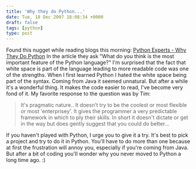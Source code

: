 ```yaml
---
title: 'Why they do Python...'
date: Tue, 18 Dec 2007 18:08:34 +0000
draft: false
tags: [python]
type: post
---
```


Found this nugget while reading blogs this morning: [Python Experts - Why They Do Python](http://www.odinjobs.com/blogs/careers/entry/python_experts_why_they_do) In the article they ask "What do you think is the most important feature of the Python language?" I'm surprised that the fact that white space is part of the language leading to more readable code was one of the strengths. When I first learned Python I hated the white space being part of the syntax. Coming from Java it seemed unnatural. But after a while it's a wonderful thing. It makes the code easier to read, I've become very fond of it. My favorite response to the question was by Tim:

> It's pragmatic nature.. It doesn't try to be the coolest or most flexible or most 'enterprisey'. It gives the programmer a very predictable framework in which to ply their skills. In short it doesn't dictate or get in the way but does gently suggest that you could do better...

If you haven't played with Python, I urge you to give it a try. It's best to pick a project and try to do it in Python. You'll have to do more than one because at first the frustration will annoy you, especially if you're coming from Java. But after a bit of coding you'll wonder why you never moved to Python a long time ago. :)